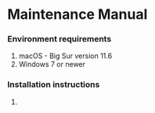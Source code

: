 # Maintenance Manual

### Environment requirements

1. macOS - Big Sur version 11.6 
2. Windows 7 or newer 




### Installation instructions 
1. 

